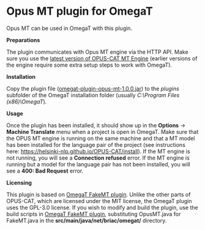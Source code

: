 Opus MT plugin for OmegaT
=========================

Opus MT can be used in OmegaT with this plugin.

**Preparations**

The plugin communicates with Opus MT engine via the HTTP API. Make sure you use the [latest version of OPUS-CAT MT Engine](https://github.com/Helsinki-NLP/OPUS-CAT/releases/tag/engine_v1.1.0.3) (earlier versions of the engine require some extra setup steps to work with OmegaT).

**Installation**

Copy the plugin file ([omegat-plugin-opus-mt-1.0.0.jar](https://github.com/Helsinki-NLP/OPUS-CAT/raw/master/OmegaTPlugin/omegat-plugin-opus-mt-1.0.0.jar)) to the *plugins* subfolder of the OmegaT installation folder (usually _C:\Program Files (x86)\OmegaT_).

**Usage**

Once the plugin has been installed, it should show up in the **Options** -> **Machine Translate** menu when a project is open in OmegaT. Make sure that the OPUS MT engine is running on the same machine and that a MT model has been installed for the language pair of the project (see instructions here: https://helsinki-nlp.github.io/OPUS-CAT/install). If the MT engine is not running, you will see a **Connection refused** error. If the MT engine is running but a model for the language pair has not been installed, you will see a **400: Bad Request** error.

**Licensing**

This plugin is based on [OmegaT FakeMT plugin](https://github.com/briacp/omegat-plugin-fake-mt). Unlike the other parts of OPUS-CAT, which are licensed under the MIT license, the OmegaT plugin uses the GPL-3.0 license. If you wish to modify and build the plugin, use the build scripts in [OmegaT FakeMT plugin](https://github.com/briacp/omegat-plugin-fake-mt), substituting OpusMT.java for FakeMT.java in the **src/main/java/net/briac/omegat/** directory.
